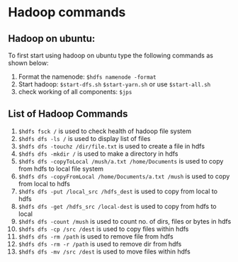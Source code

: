# Hadoop commands

## Hadoop on ubuntu:
To first start using hadoop on ubuntu type the following commands as shown below: <br>
1. Format the namenode:  `$hdfs namenode -format`<br>
2. Start hadoop: `$start-dfs.sh` `$start-yarn.sh` or use `$start-all.sh`<br>
3. check working of all components: `$jps`<br>

## List of Hadoop Commands
1. `$hdfs fsck /` is used to check health of hadoop file system<br>
2. `$hdfs dfs -ls /` is used to display list of files<br>
3. `$hdfs dfs -touchz /dir/file.txt` is used to create a file in hdfs <br>
4. `$hdfs dfs -mkdir /` is used to make a directory in hdfs<br>
5. `$hdfs dfs -copyToLocal /mush/a.txt /home/Documents` is used to copy from hdfs to local file system<br>
6. `$hdfs dfs -copyFromLocal /home/Documents/a.txt /mush` is used to copy from local to hdfs<br>
7. `$hdfs dfs -put /local_src /hdfs_dest` is used to copy from local to hdfs<br> 
8. `$hdfs dfs -get /hdfs_src /local-dest` is used to copy from hdfs to local<br>
9. `$hdfs dfs -count /mush` is used to count no. of dirs, files or bytes in hdfs<br>
10. `$hdfs dfs -cp /src /dest` is used to copy files within hdfs<br>
11. `$hdfs dfs -rm /path`  is used to remove file from hdfs <br>
12. `$hdfs dfs -rm -r /path` is used to remove dir from hdfs  <br>
13. `$hdfs dfs -mv /src /dest` is used to move files within hdfs <br>
